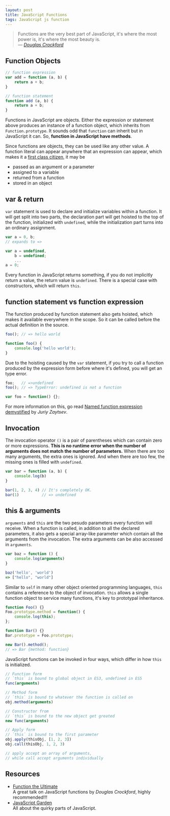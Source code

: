 ```yaml
---
layout: post
title: JavaScript Functions
tags: JavaScript js function
---
```



> Functions are the very best part of JavaScript, it's where the most
> power is, it's where the most beauty is.<br>
> <cite>— [Douglas Crockford][]</cite>


## Function Objects

```js
// function expression
var add = function (a, b) {
    return a + b;
}

// function statement
function add (a, b) {
    return a + b;
}
```

Functions in JavaScript are objects. Either the expression or
statement above produces an instance of a function object, which
inherits from `Function.prototype`. It sounds odd that `function` can
inherit but in JavaScript it can. So, __function in JavaScript have
methods__.

Since functions are objects, they can be used like any other value.  A
function literal can appear anywhere that an expression can appear,
which makes it a [first class citizen][], it may be

- passed as an argument or a parameter
- assigned to a variable
- returned from a function
- stored in an object


## var & return

`var` statement is used to declare and initialize variables within a
function. It will get split into two parts, the declaration part will
get hoisted to the top of the function, initialized with `undefined`,
while the initialization part turns into an ordinary assignment.

```js
var a = 0, b;
// expands to =>

var a = undefined,
    b = undefined;
    ...
a = 0;
```

Every function in JavaScript returns something, if you do not implicitly
return a value, the return value is `undefined`. There is a special case
with constructors, which will return `this`.


## function statement vs function expression

The function produced by function statement also gets hoisted, which makes
it available everywhere in the scope. So it can be called before the actual
definition in the source.

```js
foo(); // => hello world

function foo() {
    console.log('hello world');
}
```

Due to the hoisting caused by the `var` statement, if you try to call a
function produced by the expression form before where it's defined, you
will get an type error.

```js
foo;   // =>undefined
foo(); // => TypeError: undefined is not a function

var foo = function() {};
```

For more information on this, go read
[Named function expression demystified][] by _Juriy Zaytsev_.


## Invocation

The invocation operator `()` is a pair of parentheses which can
contain zero or more expressions. __This is no runtime error when the
number of arguments does not match the number of parameters.__ When
there are too many arguments, the extra ones is ignored. And when
there are too few, the missing ones is filled with `undefined`.

```js
var bar = function (a, b) {
    console.log(b)
}

bar(1, 2, 3, 4) // It's completely OK.
bar(1)          // => undefined
```


## this & arguments

`arguments` and `this` are the two pesudo parameters every function
will receive. When a function is called, in addition to all the
declared parameters, it also gets a special array-like parameter which
contain all the arguments from the invocation. The extra arguments can
be also accessed in `arguments`.

```js
var baz = function () {
    console.log(arguments)
}

baz('hello', 'world')
=> ["hello", "world"]
```

Similar to `self` in many other object oriented programming languages,
`this` contains a reference to the object of invocation. `this` allows
a single function object to service many functions, it's key to prototypal
inheritance.

```js
function Foo() {}
Foo.prototype.method = function() {
    console.log(this);
};

function Bar() {}
Bar.prototype = Foo.prototype;

new Bar().method();
// => Bar {method: function}
```


JavaScript functions can be invoked in four ways, which differ in how
`this` is initialized.

```js
// Function form
// `this` is bound to global object in ES3, undefined in ES5
func(arguments)

// Method form
// `this` is bound to whatever the function is called on
obj.method(arguments)

// Constructor from
// `this` is bound to the new object get greated
new func(arguments)

// Apply form
// `this` is bound to the first parameter
obj.apply(thisObj, [1, 2, 3])
obj.call(thisObj, 1, 2, 3)

// apply accept an array of arguments,
// while call accept arguments individually
```


## Resources

- [Function the Ultimate][] <br> A great talk on JavaScript functions by
  _Douglas Crockford_, highly recommended!!!
- [JavaScript Garden][] <br> All about the quirky parts of JavaScript.


[Douglas Crockford]: http://www.crockford.com/
[first class citizen]: http://en.wikipedia.org/wiki/First-class_citizen
[Named function expression demystified]: http://kangax.github.io/nfe/
[Function the Ultimate]: http://www.youtube.com/watch?v=ya4UHuXNygM
[JavaScript Garden]: http://bonsaiden.github.io/JavaScript-Garden/
